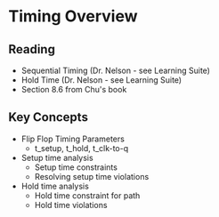 
# Timing Overview


## Reading

* Sequential Timing (Dr. Nelson - see Learning Suite)
* Hold Time (Dr. Nelson - see Learning Suite)
* Section 8.6 from Chu's book

## Key Concepts

* Flip Flop Timing Parameters
  * t_setup, t_hold, t_clk-to-q
* Setup time analysis
  * Setup time constraints
  * Resolving setup time violations
* Hold time analysis
  * Hold time constraint for path
  * Hold time violations
